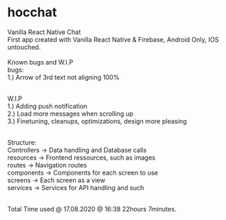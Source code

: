 # hocchat

Vanilla React Native Chat<br />
First app created with Vanilla React Native & Firebase, Android Only, IOS untouched.<br /><br />
Known bugs and W.I.P<br />
bugs:<br />
1.) Arrow of 3rd text not aligning 100%<br /><br />

W.I.P<br />
1.) Adding push notification<br />
2.) Load more messages when scrolling up<br />
3.) Finetuning, cleanups, optimizations, design more pleasing<br /><br />

Structure:<br />
Controllers -> Data handling and Database calls<br />
resources -> Frontend ressources, such as images<br />
routes -> Navigation routes<br />
components -> Components for each screen to use<br />
screens -> Each screen as a view<br />
services -> Services for API handling and such<br /><br />

Total Time used @ 17.08.2020 @ 16:38 22hours 7minutes.<br />
